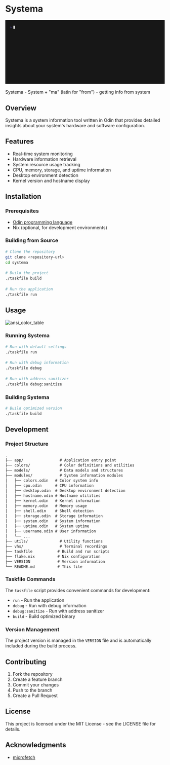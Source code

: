 # Systema

![](vhs/systema.gif)

Systema - System + "ma" (latin for "from") - getting info from system

## Overview

Systema is a system information tool written in Odin that provides detailed insights about your system's hardware and software configuration.

## Features

- Real-time system monitoring
- Hardware information retrieval
- System resource usage tracking
- CPU, memory, storage, and uptime information
- Desktop environment detection
- Kernel version and hostname display

## Installation

### Prerequisites

- [Odin programming language](https://odin-lang.org/)
- Nix (optional, for development environments)

### Building from Source

```bash
# Clone the repository
git clone <repository-url>
cd systema

# Build the project
./taskfile build

# Run the application
./taskfile run
```

## Usage

![ansi_color_table](https://upload.wikimedia.org/wikipedia/commons/3/34/ANSI_sample_program_output.png)

### Running Systema

```bash
# Run with default settings
./taskfile run

# Run with debug information
./taskfile debug

# Run with address sanitizer
./taskfile debug:sanitize
```

### Building Systema

```bash
# Build optimized version
./taskfile build
```

## Development

### Project Structure

```
.
├── app/                # Application entry point
├── colors/             # Color definitions and utilities
├── models/             # Data models and structures
├── modules/            # System information modules
│   ├── colors.odin   # Color system info
│   ├── cpu.odin      # CPU information
│   ├── desktop.odin  # Desktop environment detection
│   ├── hostname.odin # Hostname utilities
│   ├── kernel.odin   # Kernel information
│   ├── memory.odin   # Memory usage
│   ├── shell.odin    # Shell detection
│   ├── storage.odin  # Storage information
│   ├── system.odin   # System information
│   ├── uptime.odin   # System uptime
│   ├── username.odin # User information
│   └── ...
├── utils/              # Utility functions
├── vhs/                # Terminal recordings
├── taskfile           # Build and run scripts
├── flake.nix          # Nix configuration
├── VERSION            # Version information
└── README.md          # This file
```

### Taskfile Commands

The `taskfile` script provides convenient commands for development:

- `run` - Run the application
- `debug` - Run with debug information
- `debug:sanitize` - Run with address sanitizer
- `build` - Build optimized binary

### Version Management

The project version is managed in the `VERSION` file and is automatically included during the build process.

## Contributing

1. Fork the repository
2. Create a feature branch
3. Commit your changes
4. Push to the branch
5. Create a Pull Request

## License

This project is licensed under the MIT License - see the LICENSE file for details.

## Acknowledgments

- [microfetch](https://github.com/NotAShelf/microfetch)
